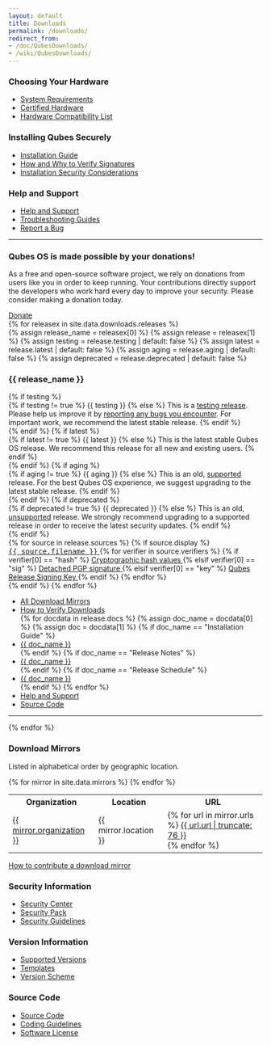 ```yaml
---
layout: default
title: Downloads
permalink: /downloads/
redirect_from:
- /doc/QubesDownloads/
- /wiki/QubesDownloads/
---
```


<div class="more-bottom page-content">
  <div class="row">
    <div class="col-lg-4">
      <h3>Choosing Your Hardware</h3>
      <ul class="list-unstyled">
        <li>
          <a href="/doc/system-requirements/">
            <i class="fa fa-server fa-fw black-icon"></i> System Requirements
          </a>
        </li>
        <li>
          <a href="/doc/certified-hardware/">
            <i class="fa fa-floppy-o fa-fw black-icon"></i> Certified Hardware
          </a>
        </li>
        <li>
          <a href="/hcl/">
            <i class="fa fa-laptop fa-fw black-icon"></i> Hardware Compatibility
              List
          </a>
        </li>
      </ul>
    </div>
    <div class="col-lg-4">
      <h3>Installing Qubes Securely</h3>
      <ul class="list-unstyled">
        <li>
          <a href="/doc/installation-guide/">
            <i class="fa fa-book fa-fw black-icon"></i> Installation Guide
          </a>
        </li>
        <li>
          <a href="/security/verifying-signatures/">
            <i class="fa fa-lock fa-fw black-icon"></i> How and Why to Verify
              Signatures
          </a>
        </li>
        <li>
          <a href="/doc/install-security/">
            <i class="fa fa-lightbulb-o fa-fw black-icon"></i> Installation
              Security Considerations
          </a>
        </li>
      </ul>
    </div>
    <div class="col-lg-4">
      <h3>Help and Support</h3>
      <ul class="list-unstyled">
        <li>
          <a href="/support/">
            <i class="fa fa-life-ring fa-fw black-icon"></i> Help and Support
          </a>
        </li>
        <li>
          <a href="/doc/#troubleshooting">
            <i class="fa fa-file-text-o fa-fw black-icon"></i> Troubleshooting
              Guides
          </a>
        </li>
        <li>
          <a href="/doc/reporting-bugs/">
            <i class="fa fa-bug fa-fw black-icon"></i> Report a Bug
          </a>
        </li>
      </ul>
    </div>
  </div>
  <hr class="more-bottom">
  <div class="row">
    <div class="col-lg-12">
      <h3>Qubes OS is made possible by your donations!</h3>
      <p>
        As a free and open-source software project, we rely on donations from
        users like you in order to keep running. Your contributions directly
        support the developers who work hard every day to improve your security.
        Please consider making a donation today.
      </p>
      <a class="btn btn-lg btn-primary" href="/donate/">Donate</a>
    </div>
  </div>
</div>
<div class="white-box more-bottom page-content">
  {% for releasex in site.data.downloads.releases %}
  <div class="row">
    <div class="col-lg-12">
      {% assign release_name = releasex[0] %}
      {% assign release = releasex[1] %}
      {% assign testing = release.testing | default: false %}
      {% assign latest = release.latest | default: false %}
      {% assign aging = release.aging | default: false %}
      {% assign deprecated = release.deprecated | default: false %}
      <h3 id="{{ release_name | slugify }}">
        {{ release_name }}
      </h3>
      {% if testing %}
      <div class="alert alert-info" role="alert">
        <i class="fa fa-question-circle"></i>
        {% if testing != true %}
          {{ testing }}
        {% else %}
          This is a <a href="/doc/testing/">testing release</a>. Please help us
          improve it by <a href="/doc/reporting-bugs/">reporting any bugs you
          encounter</a>. For important work, we recommend the latest stable
          release.
        {% endif %}
      </div>
      {% endif %}
      {% if latest %}
      <div class="alert alert-success" role="alert">
        <i class="fa fa-check-circle"></i>
        {% if latest != true %}
          {{ latest }}
        {% else %}
          This is the latest stable Qubes OS release. We recommend this release
          for all new and existing users.
        {% endif %}
      </div>
      {% endif %}
      {% if aging %}
      <div class="alert alert-warning" role="alert">
        <i class="fa fa-info-circle"></i>
        {% if aging != true %}
          {{ aging }}
        {% else %}
          This is an old, <a href="/doc/supported-versions/">supported</a>
          release. For the best Qubes OS experience, we suggest upgrading to the
          latest stable release.
        {% endif %}
      </div>
      {% endif %}
      {% if deprecated %}
      <div class="alert alert-danger" role="alert">
        <i class="fa fa-exclamation-circle"></i>
        {% if deprecated != true %}
          {{ deprecated }}
        {% else %}
          This is an old, <a href="/doc/supported-versions/">unsupported</a>
          release. We strongly recommend upgrading to a supported release in
          order to receive the latest security updates.
        {% endif %}
      </div>
      {% endif %}
    </div>
  </div>
  <div class="row download-content">
    {% for source in release.sources %}
    {% if source.display %}
    <div class="col-lg-4 add-bottom">
      <a class="btn btn-primary btn-block" href="{{ source.url }}"
         title="{{ release_name }} {{ source.type }}: {{ source.size }}">
        <i class="fa fa-fw fa-download"></i>
        <samp>{{ source.filename }}</samp>
      </a>
      {% for verifier in source.verifiers %}
        {% if verifier[0] == "hash" %}
        <a class="btn btn-default btn-block" href="{{ verifier[1] }}"
           title="Cryptographic hash values for {{ release_name }}">
          <i class="fa fa-fw fa-download"></i>Cryptographic hash values
        </a>
        {% elsif verifier[0] == "sig" %}
        <a class="btn btn-default btn-block" href="{{ verifier[1] }}"
           title="Detached PGP signature file for {{ release_name }}">
          <i class="fa fa-fw fa-download"></i>Detached PGP signature
        </a>
        {% elsif verifier[0] == "key" %}
        <a class="btn btn-default btn-block" href="{{ verifier[1] }}"
           title="PGP Release Signing Key for {{ release_name }}">
          <i class="fa fa-fw fa-download"></i>Qubes Release Signing Key
        </a>
        {% endif %}
      {% endfor %}
    </div>
    {% endif %}
    {% endfor %}
    <div class="col-lg-4">
      <ul class="list-unstyled">
        <li>
          <a href="#mirrors" title="View all download mirrors">
            <i class="fa fa-fw fa-cloud-download black-icon"></i>
            All Download Mirrors
          </a>
        </li>
        <li>
          <a href="/security/verifying-signatures/">
            <i class="fa fa-fw fa-question-circle black-icon"></i>
            How to Verify Downloads
          </a>
        </li>
        {% for docdata in release.docs %}
        {% assign doc_name = docdata[0] %}
        {% assign doc = docdata[1] %}
        {% if doc_name == "Installation Guide" %}
        <li>
          <a href="{{ doc.url }}">
            <i class="fa fa-fw fa-book black-icon"></i> {{ doc_name }}
          </a>
        </li>
        {% endif %}
        {% if doc_name == "Release Notes" %}
        <li>
          <a href="{{ doc.url }}">
            <i class="fa fa-fw fa-file-text-o black-icon"></i> {{ doc_name }}
          </a>
        </li>
        {% endif %}
        {% if doc_name == "Release Schedule" %}
        <li>
          <a href="{{ doc.url }}">
            <i class="fa fa-fw fa-calendar black-icon"></i> {{ doc_name }}
          </a>
        </li>
        {% endif %}
        {% endfor %}
        <li>
          <a href="Help and Support">
            <i class="fa fa-fw fa-life-ring black-icon"></i> Help and Support
          </a>
        </li>
        <li>
          <a href="/doc/source-code/">
            <i class="fa fa-fw fa-code black-icon"></i> Source Code
          </a>
        </li>
      </ul>
    </div>
  </div>
  <hr class="more-bottom">
  {% endfor %}
</div>
<div class="row">
  <div class="col-lg-12 col-md-12">
    <div class="more-bottom page-content">
      <article>
        <h3 id="mirrors">Download Mirrors</h3>
        <p>
          Listed in alphabetical order by geographic location.
        </p>
        <table>
          <tr>
            <th>Organization</th>
            <th>Location</th>
            <th>URL</th>
          </tr>
          {% for mirror in site.data.mirrors %}
          <tr id="{{ mirror.organization | slugify }}">
            <td>
              <a href="{{ mirror.org_url }}">{{ mirror.organization }}</a>
            </td>
            <td>
              {{ mirror.location }}
            </td>
            <td>
              {% for url in mirror.urls %}
              <a href="{{ url.url }}">{{ url.url | truncate: 76 }}</a><br>
              {% endfor %}
            </td>
          </tr>
          {% endfor %}
        </table>
        <a href="/downloads/mirrors/#instructions-for-mirror-operators">
          <i class="fa fa-cloud fa-fw black-icon"></i>
          How to contribute a download mirror
        </a>
      </article>
    </div>
  </div>
</div>
<div class="white-box more-bottom page-content">
  <div class="row">
    <div class="col-lg-4 col-md-4">
      <h3 id="versions">Security Information</h3>
      <ul class="list-unstyled">
        <li>
          <a href="/security/">
            <i class="fa fa-lock fa-fw black-icon"></i> Security Center
          </a>
        </li>
        <li>
          <a href="/security/pack/">
            <i class="fa fa-folder fa-fw black-icon"></i> Security Pack
          </a>
        </li>
        <li>
          <a href="/doc/security-guidelines/">
            <i class="fa fa-tasks fa-fw black-icon"></i> Security Guidelines
          </a>
        </li>
      </ul>
    </div>
    <div class="col-lg-4 col-md-4">
      <h3 id="versions">Version Information</h3>
      <ul class="list-unstyled">
        <li>
          <a href="/doc/supported-versions/">
            <i class="fa fa-history fa-fw black-icon"></i> Supported Versions
          </a>
        </li>
        <li>
          <a href="/doc/templates/">
            <i class="fa fa-clone fa-fw black-icon"></i> Templates
          </a>
        </li>
        <li>
          <a href="/doc/version-scheme/">
            <i class="fa fa-code-fork fa-fw black-icon"></i> Version Scheme
          </a>
        </li>
      </ul>
    </div>
    <div class="col-lg-4 col-md-4">
      <h3 id="source-code">Source Code</h3>
      <ul class="list-unstyled">
        <li>
          <a href="/doc/source-code/">
            <i class="fa fa-code fa-fw black-icon"></i> Source Code
          </a>
        </li>
        <li>
          <a href="/doc/coding-style/">
            <i class="fa fa-terminal fa-fw black-icon"></i> Coding Guidelines
          </a>
        </li>
        <li>
          <a href="/doc/license/">
            <i class="fa fa-file-text-o fa-fw black-icon"></i> Software License
          </a>
        </li>
      </ul>
    </div>
  </div>
</div>
